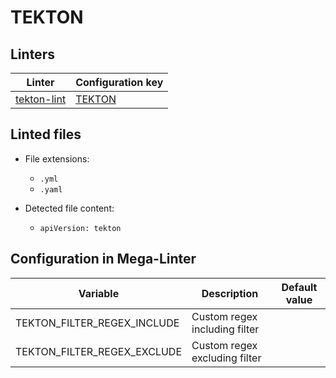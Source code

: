 <!-- markdownlint-disable MD003 MD020 MD033 MD041 -->
<!-- Generated by .automation/build.py, please do not update manually -->
<!-- Instead, update descriptor file at https://github.com/nvuillam/mega-linter/tree/master/megalinter/descriptors/tekton.yml -->
# TEKTON

## Linters

| Linter | Configuration key |
| ------ | ----------------- |
| [tekton-lint](tekton_tekton_lint.md) | [TEKTON](tekton_tekton_lint.md) |

## Linted files

- File extensions:
  - `.yml`
  - `.yaml`

- Detected file content:
  - `apiVersion: tekton`

## Configuration in Mega-Linter

| Variable | Description | Default value |
| ----------------- | -------------- | -------------- |
| TEKTON_FILTER_REGEX_INCLUDE | Custom regex including filter |  |
| TEKTON_FILTER_REGEX_EXCLUDE | Custom regex excluding filter |  |

